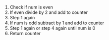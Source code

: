 1. Check if num is even
2. If even divide by 2 and add to counter
3. Step 1 again
4. If num is odd subtract by 1 and add to counter
5. Step 1 again or step 4 again until num is 0
6. Return counter